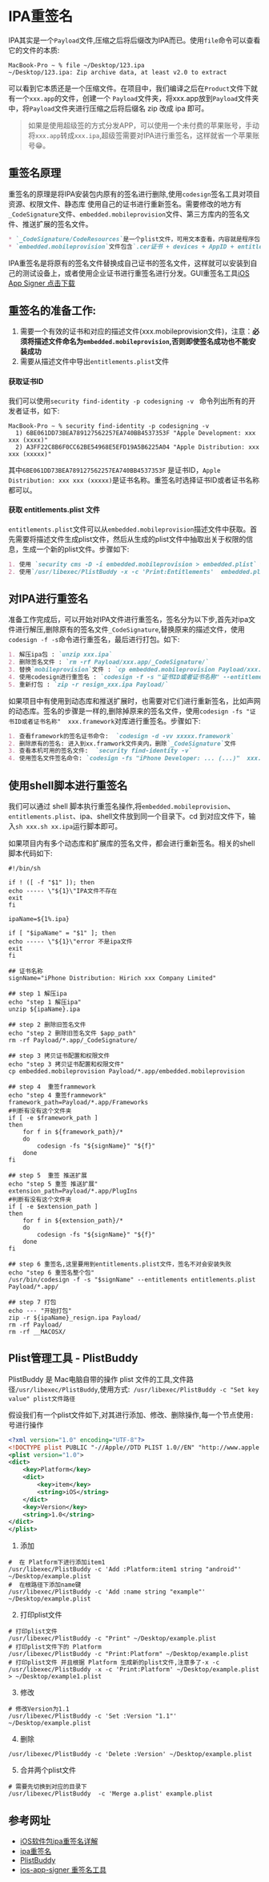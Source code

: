# IPA重签名
IPA其实是一个`Payload`文件,压缩之后将后缀改为IPA而已。使用`file`命令可以查看它的文件的本质:
```shell
MacBook-Pro ~ % file ~/Desktop/123.ipa 
~/Desktop/123.ipa: Zip archive data, at least v2.0 to extract
```
可以看到它本质还是一个压缩文件。在项目中，我们编译之后在`Product`文件下就有一个`xxx.app`的文件，创建一个 `Payload`文件夹，将xxx.app放到`Payload`文件夹中，将`Payload`文件夹进行压缩之后将后缀名 zip 改成 ipa 即可。

>如果是使用超级签的方式分发APP，可以使用一个未付费的苹果账号，手动将`xxx.app`转成`xxx.ipa`,超级签需要对IPA进行重签名，这样就省一个苹果账号😁。

## 重签名原理
重签名的原理是将IPA安装包内原有的签名进行删除,使用`codesign`签名工具对项目资源、权限文件、静态库 使用自己的证书进行重新签名。需要修改的地方有`_CodeSignature`文件、`embedded.mobileprovision`文件、第三方库内的签名文件、推送扩展的签名文件。
```markdown
* `_CodeSignature/CodeResources`是一个plist文件，可用文本查看，内容就是程序包中（不包括Frameworks）所有文件的签名。注意是所有文件。意味着你的程序一旦签名，就不能更改其中任何的东西，包括资源文件和可执行文件本身。iOS系统会检查这些签名
* `embedded.mobileprovision`文件包含`.cer证书 + devices + AppID + entitlements权限`信息
```
IPA重签名是将原有的签名文件替换成自己证书的签名文件，这样就可以安装到自己的测试设备上，或者使用企业证书进行重签名进行分发。GUI重签名工具[iOS App Signer 点击下载](https://github.com/DanTheMan827/ios-app-signer/tags)

## 重签名的准备工作:
1. 需要一个有效的证书和对应的描述文件(xxx.mobileprovision文件)，注意：**必须将描述文件命名为`embedded.mobileprovision`,否则即使签名成功也不能安装成功**
2. 需要从描述文件中导出`entitlements.plist`文件

#### 获取证书ID
我们可以使用`security find-identity -p codesigning -v ` 命令列出所有的开发者证书，如下:
```shell
MacBook-Pro ~ % security find-identity -p codesigning -v
  1) 6BE061DD73BEA789127562257EA740BB4537353F "Apple Development: xxx xxx (xxxx)"
  2) A3FF22C8B6F0CC62BE54968E5EFD19A5B6225A04 "Apple Distribution: xxx xxx (xxxxx)"
```
其中`6BE061DD73BEA789127562257EA740BB4537353F` 是证书ID，`Apple Distribution: xxx xxx (xxxxx)`是证书名称。重签名时选择证书ID或者证书名称都可以。

#### 获取 entitlements.plist 文件
`entitlements.plist`文件可以从`embedded.mobileprovision`描述文件中获取。首先需要将描述文件生成plist文件，然后从生成的plist文件中抽取出关于权限的信息，生成一个新的plist文件。步骤如下:
```markdown
1. 使用 `security cms -D -i embedded.mobileprovision > embedded.plist` 命令将  `embedded.mobileprovision`文件生成一个`embedded.plist`文件
2. 使用`/usr/libexec/PlistBuddy -x -c 'Print:Entitlements'  embedded.plist > entitlements.plist` 命令从生成的plist文件中导出key为`Entitlements`的部分，命名为`entitlements.plist`文件 
```

## 对IPA进行重签名
准备工作完成后，可以开始对IPA文件进行重签名，签名分为以下步,首先对ipa文件进行解压,删除原有的签名文件`_CodeSignature`,替换原来的描述文件，使用`codesign -f -s`命令进行重签名，最后进行打包。如下:
```markdown
1. 解压ipa包 : `unzip xxx.ipa`
2. 删除签名文件 : `rm -rf Payload/xxx.app/_CodeSignature/`
3. 替换`mobileprovision`文件 : `cp embedded.mobileprovision Payload/xxx.app/`
4. 使用codesign进行重签名 : `codesign -f -s "证书ID或者证书名称" --entitlements entitlements.plist Payload/xxx.app`。需要注意的是项目中的静态库也需要重新签名，在下面的shell中有讲
5. 重新打包 : `zip -r resign_xxx.ipa Payload/`
```
如果项目中有使用到动态库和推送扩展时，也需要对它们进行重新签名，比如声网的动态库。签名的步骤是一样的,删除掉原来的签名文件，使用`codesign -fs "证书ID或者证书名称"  xxx.framework`对库进行重签名。步骤如下:
```markdown
1. 查看framework的签名证书命令:  `codesign -d -vv xxxxx.framework`
2. 删除原有的签名: 进入到xx.framwork文件夹内，删除`_CodeSignature`文件
3. 查看本机可用的签名文件:  `security find-identity -v` 
4. 使用签名文件签名命令: `codesign -fs "iPhone Developer: ... (...)"  xxx.framework`
```

## 使用shell脚本进行重签名
我们可以通过 shell 脚本执行重签名操作,将`embedded.mobileprovision`、`entitlements.plist`、ipa、shell文件放到同一个目录下。cd 到对应文件下，输入`sh xxx.sh xx.ipa`运行脚本即可。

如果项目内有多个动态库和扩展库的签名文件，都会进行重新签名。相关的shell脚本代码如下:
```shell
#!/bin/sh

if ! ([ -f "$1" ]); then
echo ----- \"${1}\"IPA文件不存在
exit
fi

ipaName=${1%.ipa}

if [ "$ipaName" = "$1" ]; then
echo ----- \"${1}\"error 不是ipa文件
exit
fi

## 证书名称
signName="iPhone Distribution: Hirich xxx Company Limited"

## step 1 解压ipa
echo "step 1 解压ipa"
unzip ${ipaName}.ipa

## step 2 删除旧签名文件
echo "step 2 删除旧签名文件 $app_path"
rm -rf Payload/*.app/_CodeSignature/

## step 3 拷贝证书配置和权限文件
echo "step 3 拷贝证书配置和权限文件"
cp embedded.mobileprovision Payload/*.app/embedded.mobileprovision

## step 4  重签frammework
echo "step 4 重签frammework"
framework_path=Payload/*.app/Frameworks
#判断有没有这个文件夹
if [ -e $framework_path ]
then
    for f in ${framework_path}/*
    do
        codesign -fs "${signName}" "${f}"
    done
fi

## step 5  重签 推送扩展
echo "step 5 重签 推送扩展"
extension_path=Payload/*.app/PlugIns
#判断有没有这个文件夹
if [ -e $extension_path ]
then
    for f in ${extension_path}/*
    do
        codesign -fs "${signName}" "${f}"
    done
fi

## step 6 重签名,这里要用到entitlements.plist文件，签名不对会安装失败
echo "step 6 重签名整个包"
/usr/bin/codesign -f -s "$signName" --entitlements entitlements.plist Payload/*.app/

## step 7 打包
echo --- "开始打包"
zip -r ${ipaName}_resign.ipa Payload/
rm -rf Payload/
rm -rf __MACOSX/
```

## Plist管理工具 - PlistBuddy
PlistBuddy 是 Mac电脑自带的操作 plist 文件的工具,文件路径`/usr/libexec/PlistBuddy`,使用方式:` /usr/libexec/PlistBuddy -c "Set key value" plist文件路径`

假设我们有一个plist文件如下,对其进行添加、修改、删除操作,每一个节点使用`:`号进行操作
```xml
<?xml version="1.0" encoding="UTF-8"?>
<!DOCTYPE plist PUBLIC "-//Apple//DTD PLIST 1.0//EN" "http://www.apple.com/DTDs/PropertyList-1.0.dtd">
<plist version="1.0">
<dict>
	<key>Platform</key>
	<dict>
		<key>item</key>
		<string>iOS</string>
	</dict>
	<key>Version</key>
	<string>1.0</string>
</dict>
</plist>
```

1. 添加
```shell
#  在 Platform下进行添加item1
/usr/libexec/PlistBuddy -c 'Add :Platform:item1 string "android"' ~/Desktop/example.plist
#  在根路径下添加name键
/usr/libexec/PlistBuddy -c 'Add :name string "example"' ~/Desktop/example.plist
```

2. 打印plist文件
```shell
# 打印plist文件
/usr/libexec/PlistBuddy -c "Print" ~/Desktop/example.plist
# 打印plist文件下的 Platform
/usr/libexec/PlistBuddy -c "Print:Platform" ~/Desktop/example.plist
# 打印plist文件 并且根据 Platform 生成新的plist文件,注意多了-x -c
/usr/libexec/PlistBuddy -x -c 'Print:Platform' ~/Desktop/example.plist > ~/Desktop/example1.plist
```

3. 修改
```shell
# 修改Version为1.1
/usr/libexec/PlistBuddy -c 'Set :Version "1.1"' ~/Desktop/example.plist
```

4. 删除
```shell
/usr/libexec/PlistBuddy -c 'Delete :Version' ~/Desktop/example.plist
```

5. 合并两个plist文件
```shell
# 需要先切换到对应的目录下
/usr/libexec/PlistBuddy  -c 'Merge a.plist' example.plist 
```

## 参考网址
* [iOS软件包ipa重签名详解](https://www.jianshu.com/p/609109d41628)
* [ipa重签名](https://segmentfault.com/a/1190000023388431)
* [PlistBuddy](https://www.jianshu.com/p/e0d254ce9340)
* [ios-app-signer 重签名工具](https://github.com/DanTheMan827/ios-app-signer/releases/tag/1.13.1)